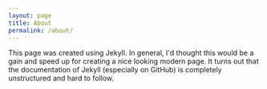 ```yaml
---
layout: page
title: About
permalink: /about/
---
```


This page was created using Jekyll. In general, I'd thought this would be a gain and speed up for creating a nice looking modern page. It turns out that the documentation of Jekyll (especially on GitHub) is completely unstructured and hard to follow. 

